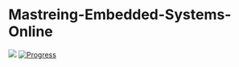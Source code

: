 # Mastreing-Embedded-Systems-Online
![](https://staticlearn.shine.com/l/m/images/blog/Embedded_System_Intro_Types_Applications_Architecture_and_Examples.jpg)
[![Progress](https://img.shields.io/cdnjs/v/reactstrap.svg)](https://cdnjs.com/libraries/reactstrap)

